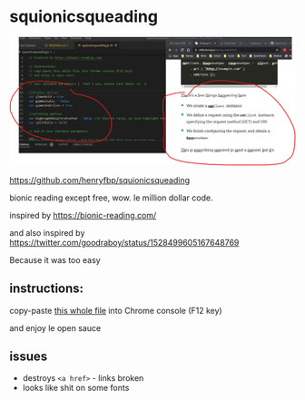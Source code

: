 # squionicsqueading

![Screenshot](img.png)

https://github.com/henryfbp/squionicsqueading

bionic reading except free, wow. le million dollar code.

inspired by https://bionic-reading.com/

and also inspired by https://twitter.com/goodraboy/status/1528499605167648769

Because it was too easy

## instructions:

copy-paste [this whole file](./squionicsqueading.js) into Chrome console (F12 key)

and enjoy le open sauce 

## issues

- destroys `<a href>` - links broken
- looks like shit on some fonts
